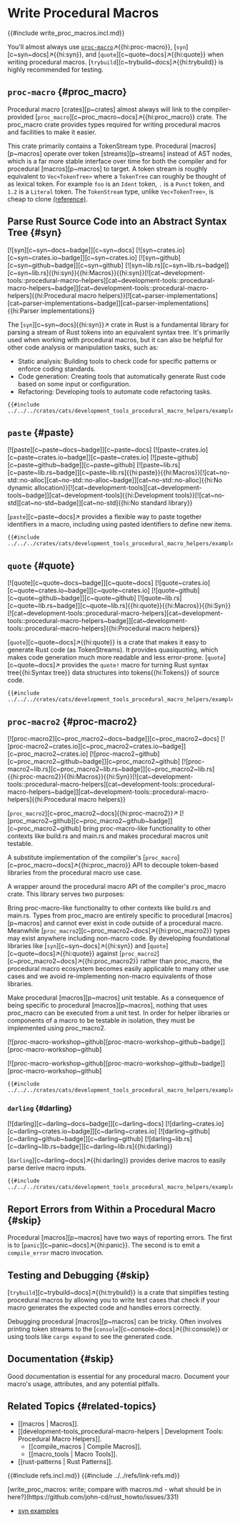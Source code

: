 # Write Procedural Macros

{{#include write_proc_macros.incl.md}}

You'll almost always use [`proc-macro`](https://doc.rust-lang.org/proc_macro/index.html)↗{{hi:proc-macro}}, [`syn`][c~syn~docs]↗{{hi:syn}}, and [`quote`][c~quote~docs]↗{{hi:quote}} when writing procedural macros. [`trybuild`][c~trybuild~docs]↗{{hi:trybuild}} is highly recommended for testing.

## `proc-macro` {#proc_macro}

Procedural macro [crates][p~crates] almost always will link to the compiler-provided [`proc_macro`][c~proc_macro~docs]↗{{hi:proc_macro}} crate. The proc_macro crate provides types required for writing procedural macros and facilities to make it easier.

This crate primarily contains a TokenStream type. Procedural [macros][p~macros] operate over token [streams][p~streams] instead of AST nodes, which is a far more stable interface over time for both the compiler and for procedural [macros][p~macros] to target. A token stream is roughly equivalent to `Vec<TokenTree>` where a `TokenTree` can roughly be thought of as lexical token. For example `foo` is an `Ident` token, `.` is a `Punct` token, and `1.2` is a `Literal` token. The `TokenStream` type, unlike `Vec<TokenTree>`, is cheap to clone [(reference)][(reference)].

## Parse Rust Source Code into an Abstract Syntax Tree {#syn}

[![syn][c~syn~docs~badge]][c~syn~docs] [![syn~crates.io][c~syn~crates.io~badge]][c~syn~crates.io] [![syn~github][c~syn~github~badge]][c~syn~github] [![syn~lib.rs][c~syn~lib.rs~badge]][c~syn~lib.rs]{{hi:syn}}{{hi:Macros}}{{hi:syn}}[![cat~development-tools::procedural-macro-helpers][cat~development-tools::procedural-macro-helpers~badge]][cat~development-tools::procedural-macro-helpers]{{hi:Procedural macro helpers}}[![cat~parser-implementations][cat~parser-implementations~badge]][cat~parser-implementations]{{hi:Parser implementations}}

The [`syn`][c~syn~docs]{{hi:syn}}↗ crate in Rust is a fundamental library for parsing a stream of Rust tokens into an equivalent syntax tree. It's primarily used when working with procedural macros, but it can also be helpful for other code analysis or manipulation tasks, such as:

- Static analysis: Building tools to check code for specific patterns or enforce coding standards.
- Code generation: Creating tools that automatically generate Rust code based on some input or configuration.
- Refactoring: Developing tools to automate code refactoring tasks.

```rust,editable
{{#include ../../../crates/cats/development_tools_procedural_macro_helpers/examples/write_proc_macros/syn.rs:example}}
```

## `paste` {#paste}

[![paste][c~paste~docs~badge]][c~paste~docs] [![paste~crates.io][c~paste~crates.io~badge]][c~paste~crates.io] [![paste~github][c~paste~github~badge]][c~paste~github] [![paste~lib.rs][c~paste~lib.rs~badge]][c~paste~lib.rs]{{hi:paste}}{{hi:Macros}}[![cat~no-std::no-alloc][cat~no-std::no-alloc~badge]][cat~no-std::no-alloc]{{hi:No dynamic allocation}}[![cat~development-tools][cat~development-tools~badge]][cat~development-tools]{{hi:Development tools}}[![cat~no-std][cat~no-std~badge]][cat~no-std]{{hi:No standard library}}

[`paste`][c~paste~docs]↗ provides a flexible way to paste together identifiers in a macro, including using pasted identifiers to define new items.

```rust,editable
{{#include ../../../crates/cats/development_tools_procedural_macro_helpers/examples/write_proc_macros/paste.rs:example}}
```

## `quote` {#quote}

[![quote][c~quote~docs~badge]][c~quote~docs] [![quote~crates.io][c~quote~crates.io~badge]][c~quote~crates.io] [![quote~github][c~quote~github~badge]][c~quote~github] [![quote~lib.rs][c~quote~lib.rs~badge]][c~quote~lib.rs]{{hi:quote}}{{hi:Macros}}{{hi:Syn}}[![cat~development-tools::procedural-macro-helpers][cat~development-tools::procedural-macro-helpers~badge]][cat~development-tools::procedural-macro-helpers]{{hi:Procedural macro helpers}}

[`quote`][c~quote~docs]↗{{hi:quote}} is a crate that makes it easy to generate Rust code (as TokenStreams). It provides quasiquoting, which makes code generation much more readable and less error-prone. [`quote`][c~quote~docs]↗ provides the `quote!` macro for turning Rust syntax tree{{hi:Syntax tree}} data structures into tokens{{hi:Tokens}} of source code.

```rust,editable
{{#include ../../../crates/cats/development_tools_procedural_macro_helpers/examples/write_proc_macros/quote.rs:example}}
```

## `proc-macro2` {#proc-macro2}

[![proc-macro2][c~proc_macro2~docs~badge]][c~proc_macro2~docs] [![proc-macro2~crates.io][c~proc_macro2~crates.io~badge]][c~proc_macro2~crates.io] [![proc-macro2~github][c~proc_macro2~github~badge]][c~proc_macro2~github] [![proc-macro2~lib.rs][c~proc_macro2~lib.rs~badge]][c~proc_macro2~lib.rs]{{hi:proc-macro2}}{{hi:Macros}}{{hi:Syn}}[![cat~development-tools::procedural-macro-helpers][cat~development-tools::procedural-macro-helpers~badge]][cat~development-tools::procedural-macro-helpers]{{hi:Procedural macro helpers}}

[`proc_macro2`][c~proc_macro2~docs]{{hi:proc-macro2}}↗ [![proc_macro2~github][c~proc_macro2~github~badge]][c~proc_macro2~github] bring proc-macro-like functionality to other contexts like build.rs and main.rs and makes procedural macros unit testable.

A substitute implementation of the compiler's [`proc_macro`][c~proc_macro~docs]↗{{hi:proc_macro}} API to decouple token-based libraries from the procedural macro use case.

A wrapper around the procedural macro API of the compiler's proc_macro crate. This library serves two purposes:

Bring proc-macro-like functionality to other contexts like build.rs and main.rs. Types from proc_macro are entirely specific to procedural [macros][p~macros] and cannot ever exist in code outside of a procedural macro. Meanwhile [`proc_macro2`][c~proc_macro2~docs]↗{{hi:proc_macro2}} types may exist anywhere including non-macro code. By developing foundational libraries like [`syn`][c~syn~docs]↗{{hi:syn}} and [`quote`][c~quote~docs]↗{{hi:quote}} against [`proc_macro2`][c~proc_macro2~docs]↗{{hi:proc_macro2}} rather than proc_macro, the procedural macro ecosystem becomes easily applicable to many other use cases and we avoid re-implementing non-macro equivalents of those libraries.

Make procedural [macros][p~macros] unit testable. As a consequence of being specific to procedural [macros][p~macros], nothing that uses proc_macro can be executed from a unit test. In order for helper libraries or components of a macro to be testable in isolation, they must be implemented using proc_macro2.

[![proc-macro-workshop~github][proc-macro-workshop~github~badge]][proc-macro-workshop~github]

[![proc-macro-workshop~github][proc-macro-workshop~github~badge]][proc-macro-workshop~github]

```rust,editable
{{#include ../../../crates/cats/development_tools_procedural_macro_helpers/examples/write_proc_macros/proc_macro2.rs:example}}
```

### `darling` {#darling}

[![darling][c~darling~docs~badge]][c~darling~docs] [![darling~crates.io][c~darling~crates.io~badge]][c~darling~crates.io] [![darling~github][c~darling~github~badge]][c~darling~github] [![darling~lib.rs][c~darling~lib.rs~badge]][c~darling~lib.rs]{{hi:darling}}

[`darling`][c~darling~docs]↗{{hi:darling}} provides derive macros to easily parse derive macro inputs.

```rust,editable
{{#include ../../../crates/cats/development_tools_procedural_macro_helpers/examples/write_proc_macros/darling.rs:example}}
```

## Report Errors from Within a Procedural Macro {#skip}

Procedural [macros][p~macros] have two ways of reporting errors. The first is to [`panic`][c~panic~docs]↗{{hi:panic}}. The second is to emit a `compile_error` macro invocation.

## Testing and Debugging {#skip}

[`trybuild`][c~trybuild~docs]↗{{hi:trybuild}} is a crate that simplifies testing procedural macros by allowing you to write test cases that check if your macro generates the expected code and handles errors correctly.

Debugging procedural [macros][p~macros] can be tricky. Often involves printing token streams to the [`console`][c~console~docs]↗{{hi:console}} or using tools like `cargo expand` to see the generated code.

## Documentation {#skip}

Good documentation is essential for any procedural macro. Document your macro's usage, attributes, and any potential pitfalls.

## Related Topics {#related-topics}

- [[macros | Macros]].
- [[development-tools_procedural-macro-helpers | Development Tools: Procedural Macro Helpers]].
  - [[compile_macros | Compile Macros]].
  - [[macro_tools | Macro Tools]].
- [[rust-patterns | Rust Patterns]].

[(reference)]:  https://doc.rust-lang.org/reference/procedural-macros.html#r-macro.proc.proc_macro.token-stream
{{#include refs.incl.md}}
{{#include ../../refs/link-refs.md}}

<div class="hidden">
[write_proc_macros: write; compare with macros.md - what should be in here?](https://github.com/john-cd/rust_howto/issues/331)

- [syn examples](https://github.com/dtolnay/syn/tree/master/examples)

</div>

